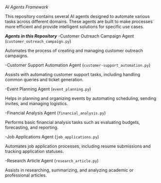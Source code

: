 *AI Agents Framework*

This repository contains several AI agents designed to automate various tasks across different domains. These agents are built to make processes more efficient and provide intelligent solutions for specific use cases.

***Agents in this Repository***
-Customer Outreach Campaign Agent (`customer_outreach_campaign.py`)

Automates the process of creating and managing customer outreach campaigns.

-Customer Support Automation Agent (`customer-support_automation.py`)

Assists with automating customer support tasks, including handling common queries and ticket generation.

-Event Planning Agent (`event_planning.py`)

Helps in planning and organizing events by automating scheduling, sending invites, and managing logistics.

-Financial Analysis Agent (`financial_analysis.py`)

Performs basic financial analysis tasks such as evaluating budgets, forecasting, and reporting.

-Job Applications Agent (`job_applications.py`)

Automates job application processes, including resume submissions and tracking application statuses.

-Research Article Agent (`research_article.py`)

Assists in researching, summarizing, and analyzing academic or professional articles.
